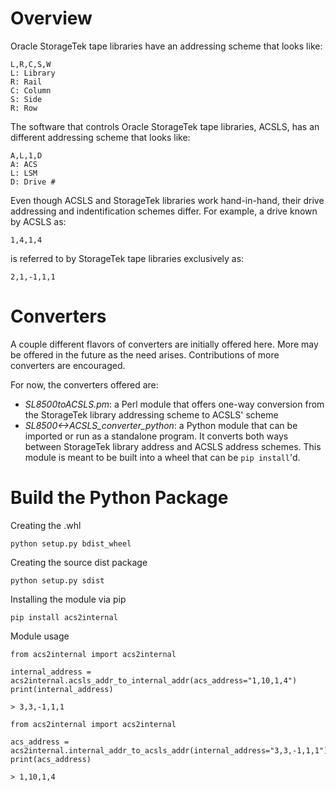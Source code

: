 Overview
========

Oracle StorageTek tape libraries have an addressing scheme that looks like:

    L,R,C,S,W
    L: Library
    R: Rail
    C: Column
    S: Side
    R: Row

The software that controls Oracle StorageTek tape libraries, ACSLS, has an
different addressing scheme that looks like:

    A,L,1,D
    A: ACS
    L: LSM
    D: Drive #

Even though ACSLS and StorageTek libraries work hand-in-hand, their drive
addressing and indentification schemes differ. For example,
a drive known by ACSLS as:

    1,4,1,4

is referred to by StorageTek tape libraries exclusively as:

    2,1,-1,1,1 

Converters
==========

A couple different flavors of converters are initially offered here. More may be
offered in the future as the need arises. Contributions of more converters are
encouraged.

For now, the converters offered are:

* *SL8500toACSLS.pm*: a Perl module that offers one-way conversion from the
StorageTek library addressing scheme to ACSLS' scheme
* *SL8500<->ACSLS_converter_python*: a Python module that can be imported or run as
a standalone program. It converts both ways between StorageTek library address
and ACSLS address schemes. This module is meant to be built into a wheel that
can be `pip install`'d.

Build the Python Package
========================

Creating the .whl

    python setup.py bdist_wheel

Creating the source dist package

    python setup.py sdist

Installing the module via pip

    pip install acs2internal

Module usage

```
from acs2internal import acs2internal

internal_address =
acs2internal.acsls_addr_to_internal_addr(acs_address="1,10,1,4")
print(internal_address)

> 3,3,-1,1,1
```

```
from acs2internal import acs2internal

acs_address =
acs2internal.internal_addr_to_acsls_addr(internal_address="3,3,-1,1,1")
print(acs_address)

> 1,10,1,4
```
